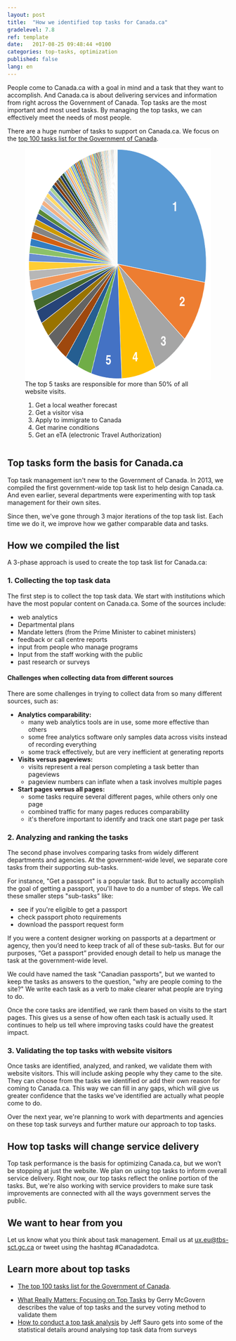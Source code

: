 ```yaml
---
layout: post
title:  "How we identified top tasks for Canada.ca"
gradelevel: 7.8
ref: template
date:   2017-08-25 09:48:44 +0100
categories: top-tasks, optimization
published: false
lang: en
---
```


<!-- Goals

* help understand why we're collecting top tasks
    * How does it make things better for people?
* what exactly are tasks? how are they different from services? what about the sub-tasks and offline tasks that are important?
* how do we manage canada.ca performance by what the user is trying to do?

-->

People come to Canada.ca with a goal in mind and a task that they want to accomplish. And Canada.ca is about delivering services and information from right across the Government of Canada. Top tasks are the most important and most used tasks. By managing the top tasks, we can effectively meet the needs of most people.

There are a huge number of tasks to support on Canada.ca. We focus on the [top 100 tasks list for the Government of Canada](https://canada-ca.github.io/pages/top-task-list-canada-ca.html).

<figure style="overflow: auto;">
<img style="float: left;" src="/images/top100piechart-548x528.png" width="548" height="528" alt="Pie chart showing one segment taking up one quarter, next 4 segments covering about half, and segments getting smaller till they blend into each other by the end. Data is from the top task list for Canada.ca">
<figcaption>
<p>The top 5 tasks are responsible for more than 50% of all website visits.</p>
<ol>
<li>Get a local weather forecast</li>
<li>Get a visitor visa</li>
<li>Apply to immigrate to Canada</li>
<li>Get marine conditions</li>
<li>Get an eTA (electronic Travel Authorization)</li>
</ol>
</figcaption>
</figure>


## Top tasks form the basis for Canada.ca

Top task management isn't new to the Government of Canada. In 2013, we compiled the first government-wide top task list to help design Canada.ca. And even earlier, several departments were experimenting with top task management for their own sites.

Since then, we've gone through 3 major iterations of the top task list. Each time we do it, we improve how we gather comparable data and tasks.

## How we compiled the list

A 3-phase approach is used to create the top task list for Canada.ca:

### 1. Collecting the top task data

The first step is to collect the top task data. We start with institutions which have the most popular content on Canada.ca. Some of the sources include:

* web analytics 
* Departmental plans
* Mandate letters (from the Prime Minister to cabinet ministers)
* feedback or call centre reports
* input from people who manage programs
* Input from the staff working with the public
* past research or surveys

#### Challenges when collecting data from different sources

There are some challenges in trying to collect data from so many different sources, such as: 

* <b>Analytics comparability:</b> 
    * many web analytics tools are in use, some more effective than others
    * some free analytics software only samples data across visits instead of recording everything
    * some track effectively, but are very inefficient at generating reports
* <b>Visits versus pageviews:</b> 
    * visits represent a real person completing a task better than pageviews
    * pageview numbers can inflate when a task involves multiple pages
* <b>Start pages versus all pages:</b> 
    * some tasks require several different pages, while others only one page 
    * combined traffic for many pages reduces comparability
    * it's therefore important to identify and track one start page per task	

### 2. Analyzing and ranking the tasks

The second phase involves comparing tasks from widely different departments and agencies. At the government-wide level, we separate core tasks from their supporting sub-tasks.

For instance, "Get a passport" is a popular task. But to actually accomplish the goal of getting a passport, you'll have to do a number of steps. We call these smaller steps "sub-tasks" like:

* see if you're eligible to get a passport
* check passport photo requirements
* download the passport request form

If you were a content designer working on passports at a department or agency, then you’d need to keep track of all of these sub-tasks. But for our purposes, “Get a passport” provided enough detail to help us manage the task at the government-wide level.

We could have named the task "Canadian passports", but we wanted to keep the tasks as answers to the question, "why are people coming to the site?" We write each task as a verb to make clearer what people are trying to do.

Once the core tasks are identified, we rank them based on visits to the start pages. This gives us a sense of how often each task is actually used. It continues to help us tell where improving tasks could have the greatest impact.

### 3. Validating the top tasks with website visitors

Once tasks are identified, analyzed, and ranked, we validate them with website visitors. This will include asking people why they came to the site. They can choose from the tasks we identified or add their own reason for coming to Canada.ca. This way we can fill in any gaps, which will give us greater confidence that the tasks we've identified are actually what people come to do.

Over the next year, we're planning to work with departments and agencies on these top task surveys and further mature our approach to top tasks.

## How top tasks will change service delivery

Top task performance is the basis for optimizing Canada.ca, but we won’t be stopping at just the website. We plan on using top tasks to inform overall service delivery. Right now, our top tasks reflect the online portion of the tasks. But, we're also working with service providers to make sure task improvements are connected with all the ways government serves the public.

## We want to hear from you

Let us know what you think about task management. Email us at <ux.eu@tbs-sct.gc.ca> or tweet using the hashtag #Canadadotca.

## Learn more about top tasks

* [The top 100 tasks list for the Government of Canada](https://canada-ca.github.io/pages/top-task-list-canada-ca.html).
<!--
* For more on how we've been asking departments and agencies to think about and provide us comparable top task data, please read [How to identify top tasks]().
* [Making Canada.ca for Canadians]() tells about how we originally used the top 100 tasks in 2013 to design Canada.ca navigation
* [How we're optimizing top tasks on Canada.ca](https://canada-ca.github.io/category/2017/08/21/optimization-overview.html) shares more about how we're focusing now on improving specific top tasks on Canada.ca
-->
* [What Really Matters: Focusing on Top Tasks](https://alistapart.com/article/what-really-matters-focusing-on-top-tasks) by Gerry McGovern describes the value of top tasks and the survey voting method to validate them
* [How to conduct a top task analysis](https://measuringu.com/top-tasks/) by Jeff Sauro gets into some of the statistical details around analysing top task data from surveys

